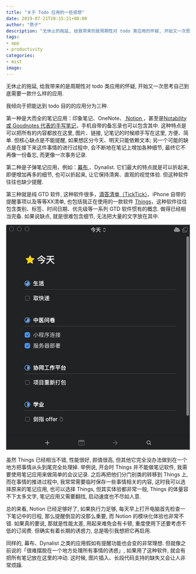 ```yaml
---
title: "关于 Todo 应用的一些感想"
date: 2019-07-21T20:15:21+08:00
author: "质子"
description: "无休止的拖延, 给我带来的是周期性对 todo 类应用的怀疑, 开始又一次思考自己到底需要一款什么样的应用."
tags:
- app
- productivity
categories: 
- mist
image: 
---
```


无休止的拖延, 给我带来的是周期性对 todo 类应用的怀疑, 开始又一次思考自己到底需要一款什么样的应用.

我倾向于把能达到 todo 目的的应用分为三种.

第一种是大而全的笔记应用：印象笔记、OneNote、[ Notion ]( https://sspai.com/post/52176 )，甚至是[Notability 或 Goodnotes 代表的手写笔记]( https://sspai.com/post/44621 )，手机自带的备忘录也可以包含其中. 这种特点是可以把所有的内容都放在这里, 图片、链接, 记笔记的时候顺手写在这里, 方便、简单. 但核心缺点是不能提醒, 如果想区分今天、明天只能依赖文本; 另一个可能的缺点是在接下来这件事情的进行过程中, 会不断地在笔记上增加各种细节, 最终它不再像一份备忘, 而更像一次事务记录. 

第二种是子弹笔记应用，例如：[幕布 ]( https://sspai.com/post/47228 )、Dynalist. 它们最大的特点就是可以折起来, 即便增加再多的细节, 也可以折起来, 让它保持清爽、直观的视觉体验. 但这种软件往往也缺少提醒.

第三种就是纯 GTD 软件, 这种软件很多，[滴答清单（TickTick）]( https://sspai.com/post/39960 )、iPhone 自带的提醒事项以及等等XX清单, 也包括我正在使用的一款软件 [Things]( https://sspai.com/post/41360 )，这种软件往往包含类别、标签、时间日期、优先级等一系列 GTD 软件惯有的概念. 做得已经相当完备. 如果说缺点, 就是很难包含细节, 无法把大量的文字放在其中.

![image-20200911184301239.png](/images/image-20200911184301239.png)

虽然 Things 已经相当不错, 性能很好, 颜值很高, 但其他它完全没办法做到在一个地方把事情从头到尾完全处理掉. 举例说, 开会时 Things 并不能做笔记软件, 我需要使用笔记应用来做简单的会议记录. 之后再把他们分门别类的转移到 Things 上, 而在事情的推进过程中, 我常常需要临时保存一些事情相关的内容, 这时我可以选择原来的笔记应用, 也可以选择 Things, 但其实体验都非常一般, Things 的体量容不下太多文字, 笔记应用又需要翻找, 启动速度也不尽如人意.

总的来看, Notion 已经足够好了, 如果执行力足够, 每天早上打开电脑首先检查一下笔记中的日程, 那么提醒倒显的没那么重要, 而 Notion 的模块化体验也非常不错. 如果真的要说, 那就是性能太差, 用起来难免会有卡顿, 重度使用下还要考虑不低的订阅费. 但确实有着长期的诱惑力, 总是吸引我想把它再启用.

同样的, 幕布、Dynalist 之类的应用假如有提醒功能也会变的非常理想. 但就像之前说的「很难摆脱在一个地方处理所有事情的诱惑」, 如果用了这种软件, 就会有把所有笔记放在这里的冲动. 这时候, 图片插入、长段代码支持的缺失又会让人非常烦躁.